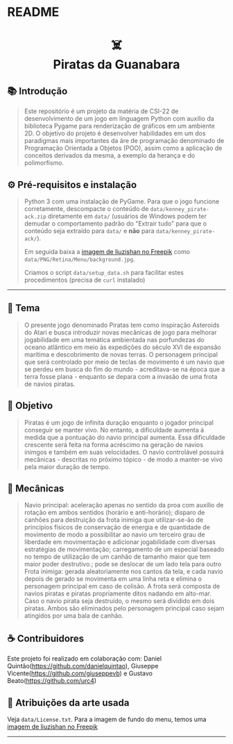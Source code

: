 # README
<h1 align="center">
☠️<br>Piratas da Guanabara
</h1>

## 📚 Introdução

> Este repositório é um projeto da matéria de CSI-22 de desenvolvimento de um jogo em linguagem Python com auxílio da biblioteca Pygame para renderização 
de gráficos em um ambiente 2D. O objetivo do projeto é desenvolver habilidades em um dos paradigmas mais importantes da áre de programação denominado de Programação Orientada a Objetos (POO), assim como a aplicação de conceitos derivados da mesma, a exemplo da herança e do polimorfismo.  


## ⚙️ Pré-requisitos e instalação
> Python 3 com uma instalação de PyGame. Para que o jogo funcione corretamente, descompacte o conteúdo de 
``data/kenney_pirate-ack.zip`` diretamente em ``data/`` (usuários de Windows podem ter demudar o comportamento padrão do
"Extrair tudo" para que o conteúdo seja extraído para ``data/`` e **não** para ``data/kenney_pirate-ack/``).
> 
> Em seguida baixa a [imagem de liuzishan no Freepik](https://br.freepik.com/fotos-gratis/pintura-digital-de-antigos-navios-de-guerra-viajando-em-mares-agitados_14402173.htm#query=guerra%20de%20navios&position=1&from_view=search&track=robertav1_2_sidr) como ``data/PNG/Retina/Menu/background.jpg``.
> 
> Criamos o script ``data/setup_data.sh`` para facilitar estes procedimentos (precisa de ``curl`` instalado)
---

## 🦜 Tema

> O presente jogo denominado Piratas tem como inspiração Asteroids do Atari e busca introduzir novas mecânicas de jogo para melhorar jogabilidade em uma temática ambientada nas porfundezas do oceano atlântico em meio às expedições do século XVI de expansão marítima e descobrimento de novas terras. O personagem principal que será controlado por meio de teclas de movimento é um navio que se perdeu em busca do fim do mundo - acreditava-se na época que a terra fosse plana - enquanto se depara com a invasão de uma frota de navios piratas.  

## 🥅 Objetivo
> Piratas é um jogo de infinita duração enquanto o jogador principal conseguir se manter vivo. No entanto, a dificuldade aumenta á medida que a pontuação
do navio principal aumenta. Essa dificuldade crescente será feita na forma acréscimo na geração de navios inimgos e também em suas velocidades. O navio controlável possuirá mecânicas - descritas no próximo tópico - de modo a manter-se vivo pela maior duração de tempo. 

## 📐 Mecânicas
> Navio principal: aceleração apenas no sentido da proa com auxílio de rotação em ambos sentidos (horário e anti-horário); disparo de canhões para destruição da frota inimiga que utilizar-se-ão de princípios físicos de conservação de energia e de quantidade de movimento de modo a possibilitar ao navio um terceiro grau de liberdade em movimentação e adicionar jogabilidade com diversas estratégias de movimentação; carregamento de um especial baseado no tempo de utilização de um canhão de tamanho maior que tem maior poder destrutivo.; pode se deslocar de um lado tela para outro
>Frota inimiga: gerada aleatoriamente nos cantos da tela, e cada navio depois de gerado se movimenta em uma linha reta e elimina o personagem principal
em caso de colisão. A frota será composta de navios piratas e piratas propriamente ditos nadando em alto-mar. Caso o navio pirata seja destruído, o mesmo será dividido em dois piratas. Ambos são eliminados pelo personagem principal caso sejam atingidos por uma bala de canhão.


## ☕ Contribuidores

Este projeto foi realizado em colaboração com: Daniel Quintão(https://github.com/danielquintao), Giuseppe Vicente(https://github.com/giuseppevb) e Gustavo Beato(https://github.com/urc4)

## 🎨 Atribuições da arte usada

Veja ``data/License.txt``. Para a imagem de fundo do menu, temos uma [imagem de liuzishan no Freepik](https://br.freepik.com/fotos-gratis/pintura-digital-de-antigos-navios-de-guerra-viajando-em-mares-agitados_14402173.htm#query=guerra%20de%20navios&position=1&from_view=search&track=robertav1_2_sidr)

---
